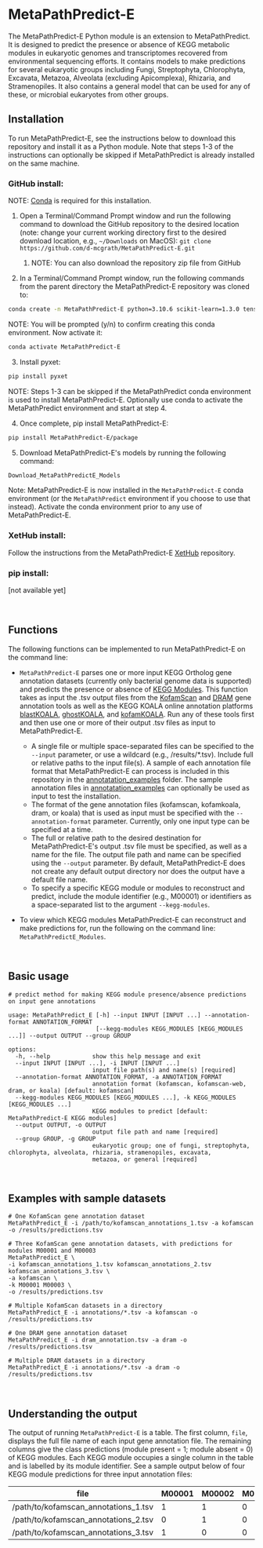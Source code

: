 # MetaPathPredict-E

The MetaPathPredict-E Python module is an extension to MetaPathPredict. It is designed to predict the presence or absence of KEGG metabolic modules in eukaryotic genomes and transcriptomes recovered from environmental sequencing efforts. It contains models to make predictions for several eukaryotic groups including Fungi, Streptophyta, Chlorophyta, Excavata, Metazoa, Alveolata (excluding Apicomplexa), Rhizaria, and Stramenopiles. It also contains a general model that can be used for any of these, or microbial eukaryotes from other groups.

## Installation

To run MetaPathPredict-E, see the instructions below to download this repository and install it as a Python module. Note that steps 1-3 of the instructions can optionally be skipped if MetaPathPredict is already installed on the same machine.


### GitHub install:

NOTE: [Conda](https://docs.conda.io/en/latest/) is required for this installation.

1. Open a Terminal/Command Prompt window and run the following command to download the
GitHub repository to the desired location (note: change your current working directory first
to the desired download location, e.g., `~/Downloads` on MacOS):
`git clone https://github.com/d-mcgrath/MetaPathPredict-E.git`

    1. NOTE: You can also download the repository zip file from GitHub

2. In a Terminal/Command Prompt window, run the following commands from the parent directory the MetaPathPredict-E repository was cloned to:
```bash
conda create -n MetaPathPredict-E python=3.10.6 scikit-learn=1.3.0 tensorflow=2.10.0 numpy=1.23.4 pandas=1.5.2 keras=2.10.0 git=2.40.1
```
NOTE: You will be prompted (y/n) to confirm creating this conda environment. Now activate it:

```bash
conda activate MetaPathPredict-E
```

3. Install pyxet:
```bash
pip install pyxet
```
NOTE: Steps 1-3 can be skipped if the MetaPathPredict conda environment is used to install MetaPathPredict-E. Optionally use conda to activate the MetaPathPredict environment and start at step 4.

4. Once complete, pip install MetaPathPredict-E:
```bash
pip install MetaPathPredict-E/package
```

5. Download MetaPathPredict-E's models by running the following command:
```bash
Download_MetaPathPredictE_Models
```

Note: MetaPathPredict-E is now installed in the `MetaPathPredict-E` conda environment (or the `MetaPathPredict` environment if you choose to use that instead). Activate the conda environment prior to any use of MetaPathPredict-E.

### XetHub install:
Follow the instructions from the MetaPathPredict-E [XetHub](https://xethub.com/dgellermcgrath/MetaPathPredict-E) repository.

### pip install:
[not available yet]

<br>

## Functions

The following functions can be implemented to run MetaPathPredict-E on the command line:

- `MetaPathPredict-E` parses one or more input KEGG Ortholog gene annotation datasets (currently only bacterial genome data is supported) and predicts the presence or absence of [KEGG Modules](https://www.genome.jp/kegg/module.html). This function takes as input the .tsv output files from the [KofamScan](https://github.com/takaram/kofam_scan) and [DRAM](https://github.com/WrightonLabCSU/DRAM) gene annotation tools as well as the KEGG KOALA online annotation platforms [blastKOALA](https://www.kegg.jp/blastkoala/), [ghostKOALA](https://www.kegg.jp/ghostkoala/), and [kofamKOALA](https://www.genome.jp/tools/kofamkoala/). Run any of these tools first and then use one or more of their output .tsv files as input to MetaPathPredict-E.
    - A single file or multiple space-separated files can be specified to the `--input` parameter, or use a wildcard (e.g., /results/*.tsv). Include full or relative paths to the input file(s). A sample of each annotation file format that MetaPathPredict-E can process is included in this repository in the [annotatation_examples](annotatation_examples) folder. The sample annotation files in [annotatation_examples](annotatation_examples) can optionally be used as input to test the installation.
    - The format of the gene annotation files (kofamscan, kofamkoala, dram, or koala) that is used as input must be specified with the `--annotation-format` parameter. Currently, only one input type can be specified at a time.
    - The full or relative path to the desired destination for MetaPathPredict-E's output .tsv file must be specified, as well as a name for the file. The output file path and name can be specified using the `--output` parameter. By default, MetaPathPredict-E does not create any default output directory nor does the output have a default file name.
    - To specify a specific KEGG module or modules to reconstruct and predict, include the module identifier (e.g., M00001) or identifiers as a space-separated list to the argument `--kegg-modules`.

- To view which KEGG modules MetaPathPredict-E can reconstruct and make predictions for, run the following on the command line: `MetaPathPredictE_Modules`.

<br>

## Basic usage

```
# predict method for making KEGG module presence/absence predictions on input gene annotations

usage: MetaPathPredict_E [-h] --input INPUT [INPUT ...] --annotation-format ANNOTATION_FORMAT
                         [--kegg-modules KEGG_MODULES [KEGG_MODULES ...]] --output OUTPUT --group GROUP

options:
  -h, --help            show this help message and exit
  --input INPUT [INPUT ...], -i INPUT [INPUT ...]
                        input file path(s) and name(s) [required]
  --annotation-format ANNOTATION_FORMAT, -a ANNOTATION_FORMAT
                        annotation format (kofamscan, kofamscan-web, dram, or koala) [default: kofamscan]
  --kegg-modules KEGG_MODULES [KEGG_MODULES ...], -k KEGG_MODULES [KEGG_MODULES ...]
                        KEGG modules to predict [default: MetaPathPredict-E KEGG modules]
  --output OUTPUT, -o OUTPUT
                        output file path and name [required]
  --group GROUP, -g GROUP
                        eukaryotic group; one of fungi, streptophyta, chlorophyta, alveolata, rhizaria, stramenopiles, excavata,
                        metazoa, or general [required]
```

<br>

## Examples with sample datasets

```
# One KofamScan gene annotation dataset
MetaPathPredict_E -i /path/to/kofamscan_annotations_1.tsv -a kofamscan -o /results/predictions.tsv

# Three KofamScan gene annotation datasets, with predictions for modules M00001 and M00003
MetaPathPredict_E \
-i kofamscan_annotations_1.tsv kofamscan_annotations_2.tsv kofamscan_annotations_3.tsv \
-a kofamscan \
-k M00001 M00003 \
-o /results/predictions.tsv

# Multiple KofamScan datasets in a directory
MetaPathPredict_E -i annotations/*.tsv -a kofamscan -o /results/predictions.tsv

# One DRAM gene annotation dataset
MetaPathPredict_E -i dram_annotation.tsv -a dram -o /results/predictions.tsv

# Multiple DRAM datasets in a directory
MetaPathPredict_E -i annotations/*.tsv -a dram -o /results/predictions.tsv
```

<br>

## Understanding the output

The output of running `MetaPathPredict-E` is a table. The first column, `file`, displays the full file name of each input gene annotation file. The remaining columns give the class predictions (module present = 1; module absent = 0) of KEGG modules. Each KEGG module occupies a single column in the table and is labelled by its module identifier. See a sample output below of four KEGG module predictions for three input annotation files:

| file                                 | M00001 | M00002 | M00003 | M00004 |
|--------------------------------------|--------|--------|--------|--------|
| /path/to/kofamscan_annotations_1.tsv | 1      | 1      | 0      | 1      |
| /path/to/kofamscan_annotations_2.tsv | 0      | 1      | 0      | 0      |
| /path/to/kofamscan_annotations_3.tsv | 1      | 0      | 0      | 0      |

<br>
